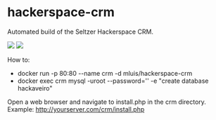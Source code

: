 # hackerspace-crm
Automated build of the Seltzer Hackerspace CRM.

[![](https://images.microbadger.com/badges/version/mluis/hackerspace-crm.svg)](https://microbadger.com/images/mluis/hackerspace-crm "Get your own version badge on microbadger.com") [![](https://images.microbadger.com/badges/image/mluis/hackerspace-crm.svg)](https://microbadger.com/images/mluis/hackerspace-crm "Get your own image badge on microbadger.com")

How to: 
  - docker run -p 80:80 --name crm -d mluis/hackerspace-crm
  - docker exec crm mysql -uroot --password='' -e "create database hackaveiro"

Open a web browser and navigate to install.php in the crm directory. Example: http://yourserver.com/crm/install.php

